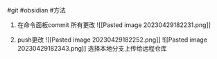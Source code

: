 #git #obsidian #方法 

1. 在命令面板commit 所有更改
![[Pasted image 20230429182231.png]]

2. push更改
![[Pasted image 20230429182252.png]]
![[Pasted image 20230429182343.png]]
选择本地分支上传给远程仓库